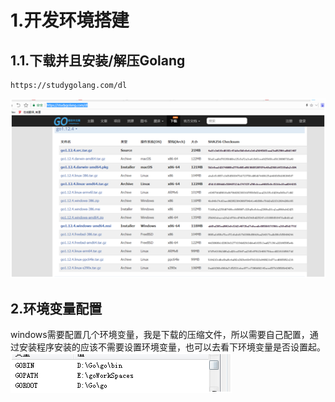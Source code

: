 # 1.开发环境搭建

## 1.1.下载并且安装/解压Golang
```
https://studygolang.com/dl
```
![](/static/image/1599027458.jpg)

## 2.环境变量配置
windows需要配置几个环境变量，我是下载的压缩文件，所以需要自己配置，通过安装程序安装的应该不需要设置环境变量，也可以去看下环境变量是否设置起。
![](/static/image/1599027545.jpg)

